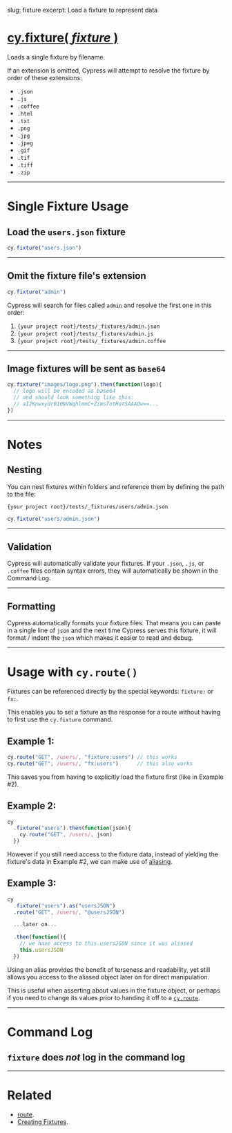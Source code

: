 slug: fixture
excerpt: Load a fixture to represent data

# [cy.fixture( *fixture* )](#single-fixture-usage)

Loads a single fixture by filename.

If an extension is omitted, Cypress will attempt to resolve the fixture by order of these extensions:

* `.json`
* `.js`
* `.coffee`
* `.html`
* `.txt`
* `.png`
* `.jpg`
* `.jpeg`
* `.gif`
* `.tif`
* `.tiff`
* `.zip`

***

# Single Fixture Usage

## Load the `users.json` fixture

```javascript
cy.fixture("users.json")
```

***

## Omit the fixture file's extension

```javascript
cy.fixture("admin")
```

Cypress will search for files called `admin` and resolve the first one in this order:

1. `{your project root}/tests/_fixtures/admin.json`
2. `{your project root}/tests/_fixtures/admin.js`
3. `{your project root}/tests/_fixtures/admin.coffee`

***

## Image fixtures will be sent as `base64`

```javascript
cy.fixture("images/logo.png").then(function(logo){
  // logo will be encoded as base64
  // and should look something like this:
  // aIJKnwxydrB10NVWqhlmmC+ZiWs7otHotSAAAOw==...
})
```

***

# Notes

## Nesting

You can nest fixtures within folders and reference them by defining the path to the file:

`{your project root}/tests/_fixtures/users/admin.json`

```javascript
cy.fixture("users/admin.json")
```

***

## Validation

Cypress will automatically validate your fixtures. If your `.json`, `.js`, or `.coffee`  files contain syntax errors, they will automatically be shown in the Command Log.

***

## Formatting

Cypress automatically formats your fixture files. That means you can paste in a single line of `json` and the next time Cypress serves this fixture, it will format / indent the `json` which makes it easier to read and debug.

***

# Usage with `cy.route()`

Fixtures can be referenced directly by the special keywords: `fixture:` or `fx:`.

This enables you to set a fixture as the response for a route without having to first use the `cy.fixture` command.

## Example 1:

```javascript
cy.route("GET", /users/, "fixture:users") // this works
cy.route("GET", /users/, "fx:users")      // this also works
```

This saves you from having to explicitly load the fixture first (like in Example #2).

## Example 2:

```javascript
cy
  .fixture("users").then(function(json){
    cy.route("GET", /users/, json)
  })
```

However if you still need access to the fixture data, instead of yielding the fixture's data in Example #2, we can make use of [aliasing](https://on.cypress.io/guides/using-aliases).

## Example 3:

```javascript
cy
  .fixture("users").as("usersJSON")
  .route("GET", /users/, "@usersJSON")

  ...later on...

  .then(function(){
    // we have access to this.usersJSON since it was aliased
    this.usersJSON
  })
```

Using an alias provides the benefit of terseness and readability, yet still allows you access to the aliased object later on for direct manipulation.

This is useful when asserting about values in the fixture object, or perhaps if you need to change its values prior to handing it off to a [`cy.route`](https://on.cypress.io/api/route).

***

# Command Log

## `fixture` does *not* log in the command log

***

# Related

- [route](https://on.cypress.io/api/route).
- [Creating Fixtures](https://on.cypress.io/guides/creating-fixtures).